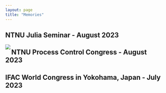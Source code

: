 ```yaml
---
layout: page
title: "Memories"
---
```


## NTNU Julia Seminar - August 2023

<img align="left" src="idelfonso.png">

## NTNU Process Control Congress - August 2023


## IFAC World Congress in Yokohama, Japan - July 2023

